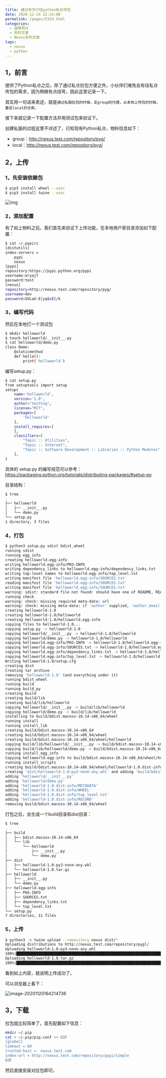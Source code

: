 ```yaml
---
title: 通过命令行往python私仓传包
date: 2020-12-24 22:24:08
permalink: /pages/5324.html
categories:
  - 运维观止
  - 系列文章
  - Nexus系列文章
tags:
  - nexus
  - python
---
```


## 1，前言

提供了Python私仓之后，除了通过私仓拉包方便之外，小伙伴们难免会有往私仓传包的需求，因为稍微有点绕弯，因此这里记录一下。

其实用一句话来表述，就是`通过私服拉包的时候，走group的代理，从本地上传包的时候，要走local的仓库。`

接下来就记录一下配置方法并用测试包来验证下。

创建私服的过程这里不详述了，已知现有Python私仓，物料信息如下：

- group：http://nexus.test.com/repository/pyg/
- local：http://nexus.test.com/repository/pyg/

## 2，上传

### 1，先安装依赖包

```sh
$ pip3 install wheel --user
$ pip3 install twine --user
```

![img](https://tva4.sinaimg.cn/large/71cfeb93ly1gl2x6jzggtj21hc0u0422.jpg)

### 2，添加配置

有了如上物料之后，我们首先来验证下上传功能，在本地用户家目录添加如下配置：

```sh
$ cat ~/.pypirc
[distutils]
index-servers =
    pypi
    nexus
[pypi]
repository:https://pypi.python.org/pypi
username:eryajf
password:test
[nexus]
repository=http://nexus.test.com/repository/pyg/
username=dev
password=GVLaX-E|yq$vE[/k
```

### 3，编写代码

然后在本地打一个测试包

```sh
$ mkdir helloworld
$ touch helloworld/__init__.py
$ cat helloworld/demo.py
class Demo:
    @staticmethod
    def hello():
        print('helloworld')
```

编写setup.py：

```sh
$ cat setup.py
from setuptools import setup
setup(
    name='helloworld',
    version='1.0',
    author="techlog",
    license="MIT",
    packages=[
        'helloworld'
    ],
    install_requires=[
    ],
    classifiers=[
        "Topic :: Utilities",
        "Topic :: Internet",
        "Topic :: Software Development :: Libraries :: Python Modules"
    ],
)
```

具体的 setup.py 的编写规范可以参考：https://packaging.python.org/tutorials/distributing-packages/#setup-py

目录结构：

```sh
$ tree
.
├── helloworld
│   ├── __init__.py
│   └── demo.py
└── setup.py
1 directory, 3 files
```

### 4，打包

```sh
$ python3 setup.py sdist bdist_wheel
running sdist
running egg_info
creating helloworld.egg-info
writing helloworld.egg-info/PKG-INFO
writing dependency_links to helloworld.egg-info/dependency_links.txt
writing top-level names to helloworld.egg-info/top_level.txt
writing manifest file 'helloworld.egg-info/SOURCES.txt'
reading manifest file 'helloworld.egg-info/SOURCES.txt'
writing manifest file 'helloworld.egg-info/SOURCES.txt'
warning: sdist: standard file not found: should have one of README, README.rst, README.txt, README.md
running check
warning: check: missing required meta-data: url
warning: check: missing meta-data: if 'author' supplied, 'author_email' must be supplied too
creating helloworld-1.0
creating helloworld-1.0/helloworld
creating helloworld-1.0/helloworld.egg-info
copying files to helloworld-1.0...
copying setup.py -> helloworld-1.0
copying helloworld/__init__.py -> helloworld-1.0/helloworld
copying helloworld/demo.py -> helloworld-1.0/helloworld
copying helloworld.egg-info/PKG-INFO -> helloworld-1.0/helloworld.egg-info
copying helloworld.egg-info/SOURCES.txt -> helloworld-1.0/helloworld.egg-info
copying helloworld.egg-info/dependency_links.txt -> helloworld-1.0/helloworld.egg-info
copying helloworld.egg-info/top_level.txt -> helloworld-1.0/helloworld.egg-info
Writing helloworld-1.0/setup.cfg
creating dist
Creating tar archive
removing 'helloworld-1.0' (and everything under it)
running bdist_wheel
running build
running build_py
creating build
creating build/lib
creating build/lib/helloworld
copying helloworld/__init__.py -> build/lib/helloworld
copying helloworld/demo.py -> build/lib/helloworld
installing to build/bdist.macosx-10.14-x86_64/wheel
running install
running install_lib
creating build/bdist.macosx-10.14-x86_64
creating build/bdist.macosx-10.14-x86_64/wheel
creating build/bdist.macosx-10.14-x86_64/wheel/helloworld
copying build/lib/helloworld/__init__.py -> build/bdist.macosx-10.14-x86_64/wheel/helloworld
copying build/lib/helloworld/demo.py -> build/bdist.macosx-10.14-x86_64/wheel/helloworld
running install_egg_info
Copying helloworld.egg-info to build/bdist.macosx-10.14-x86_64/wheel/helloworld-1.0-py3.7.egg-info
running install_scripts
creating build/bdist.macosx-10.14-x86_64/wheel/helloworld-1.0.dist-info/WHEEL
creating 'dist/helloworld-1.0-py3-none-any.whl' and adding 'build/bdist.macosx-10.14-x86_64/wheel' to it
adding 'helloworld/__init__.py'
adding 'helloworld/demo.py'
adding 'helloworld-1.0.dist-info/METADATA'
adding 'helloworld-1.0.dist-info/WHEEL'
adding 'helloworld-1.0.dist-info/top_level.txt'
adding 'helloworld-1.0.dist-info/RECORD'
removing build/bdist.macosx-10.14-x86_64/wheel
```

打包之后，会生成一个build目录和dist目录：

```sh
$ tree
.
├── build
│   ├── bdist.macosx-10.14-x86_64
│   └── lib
│       └── helloworld
│           ├── __init__.py
│           └── demo.py
├── dist
│   ├── helloworld-1.0-py3-none-any.whl
│   └── helloworld-1.0.tar.gz
├── helloworld
│   ├── __init__.py
│   └── demo.py
├── helloworld.egg-info
│   ├── PKG-INFO
│   ├── SOURCES.txt
│   ├── dependency_links.txt
│   └── top_level.txt
└── setup.py
7 directories, 11 files
```

### 5，上传

```sh
$ python3 -m twine upload --repository nexus dist/*
Uploading distributions to http://nexus.test.com/repository/pygl/
Uploading helloworld-1.0-py3-none-any.whl
100%|███████████████████████████████████████████████████████████████████████████████████████████████████████████████████████████████████████████| 4.38k/4.38k [00:00<00:00, 46.9kB/s]
Uploading helloworld-1.0.tar.gz
100%|████████████████████████████████████████████████████████████████████████████████████████████████████████████████████████████████████████████| 3.77k/3.77k [00:00<00:00, 112kB/s]
```

看到如上内容，就说明上传成功了。

可以浏览器上看下：

![image-20201120164214736](http://tva4.sinaimg.cn/large/71cfeb93gy1glzcrlxhelj20j80aggmf.jpg)

## 3，下载

拉包就比较简单了，首先配置如下信息：

```sh
mkdir ~/.pip
cat > ~/.pip/pip.conf << EOF
[global]
timeout = 60
trusted-host =  nexus.test.com
index-url = http://nexus.test.com/repository/pypi/simple
EOF
```

然后直接安装对应包即可。